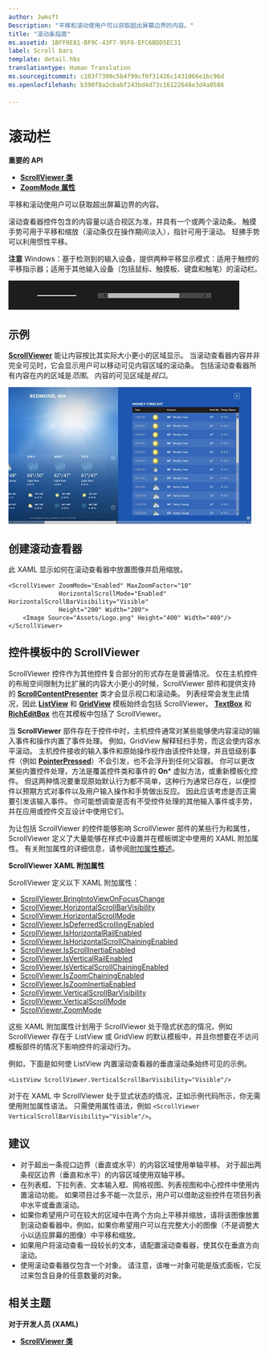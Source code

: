 ```yaml
---
author: Jwmsft
Description: "平移和滚动使用户可以获取超出屏幕边界的内容。"
title: "滚动条指南"
ms.assetid: 1BFF0E81-BF9C-43F7-95F6-EFC6BDD5EC31
label: Scroll bars
template: detail.hbs
translationtype: Human Translation
ms.sourcegitcommit: c183f7390c5b4f99cf0f31426c1431066e1bc96d
ms.openlocfilehash: b390f8a2cbabf243bd4d73c16122648e3d4a0586

---
```

# 滚动栏

<span class="sidebar_heading" style="font-weight: bold;">重要的 API</span>

-   [**ScrollViewer 类**](https://msdn.microsoft.com/library/windows/apps/br209527)
-   [**ZoomMode 属性**](https://msdn.microsoft.com/library/windows/apps/xaml/windows.ui.xaml.controls.scrollviewer.zoommode.aspx)

平移和滚动使用户可以获取超出屏幕边界的内容。

滚动查看器控件包含的内容量以适合视区为准，并具有一个或两个滚动条。 触摸手势可用于平移和缩放（滚动条仅在操作期间淡入），指针可用于滚动。 轻拂手势可以利用惯性平移。

**注意** Windows：基于检测到的输入设备，提供两种平移显示模式：适用于触控的平移指示器；适用于其他输入设备（包括鼠标、触摸板、键盘和触笔）的滚动栏。

![标准滚动栏和平移指示器控件的外观示例](images/SCROLLBAR.png)

## 示例

[**ScrollViewer**](https://msdn.microsoft.com/library/windows/apps/xaml/windows.ui.xaml.controls.scrollviewer.aspx) 能让内容按比其实际大小更小的区域显示。 当滚动查看器内容并非完全可见时，它会显示用户可以移动可见内容区域的滚动条。 包括滚动查看器所有内容在内的区域是*范围*。 内容的可见区域是*视口*。

![说明标准滚动栏控件的屏幕截图](images/ScrollBar_Standard.jpg)

## 创建滚动查看器

此 XAML 显示如何在滚动查看器中放置图像并启用缩放。

```xaml
<ScrollViewer ZoomMode="Enabled" MaxZoomFactor="10" 
              HorizontalScrollMode="Enabled" HorizontalScrollBarVisibility="Visible"
              Height="200" Width="200">
    <Image Source="Assets/Logo.png" Height="400" Width="400"/>
</ScrollViewer>
```

## 控件模板中的 ScrollViewer

ScrollViewer 控件作为其他控件复合部分的形式存在是普遍情况。 仅在主机控件的布局空间限制为比扩展的内容大小更小的时候，ScrollViewer 部件和提供支持的 [**ScrollContentPresenter**](https://msdn.microsoft.com/library/windows/apps/xaml/windows.ui.xaml.controls.scrollcontentpresenter.aspx) 类才会显示视口和滚动条。 列表经常会发生此情况，因此 [**ListView**](https://msdn.microsoft.com/library/windows/apps/xaml/windows.ui.xaml.controls.listview.aspx) 和 [**GridView**](https://msdn.microsoft.com/library/windows/apps/xaml/windows.ui.xaml.controls.gridview.aspx) 模板始终会包括 ScrollViewer。 [**TextBox**](https://msdn.microsoft.com/library/windows/apps/xaml/windows.ui.xaml.controls.textbox.aspx) 和 [**RichEditBox**](https://msdn.microsoft.com/library/windows/apps/xaml/windows.ui.xaml.controls.richeditbox.aspx) 也在其模板中包括了 ScrollViewer。

当 **ScrollViewer** 部件存在于控件中时，主机控件通常对某些能够使内容滚动的输入事件和操作内置了事件处理。 例如，GridView 解释轻扫手势，而这会使内容水平滚动。 主机控件接收的输入事件和原始操作视作由该控件处理，并且低级别事件（例如 [**PointerPressed**](https://msdn.microsoft.com/library/windows/apps/xaml/windows.ui.xaml.uielement.pointerpressed.aspx)）不会引发，也不会浮升到任何父容器。 你可以更改某些内置控件处理，方法是覆盖控件类和事件的 **On*** 虚拟方法，或重新模板化控件。 但这两种情况要重现原始默认行为都不简单，这种行为通常已存在，以便控件以预期方式对事件以及用户输入操作和手势做出反应。 因此应该考虑是否正需要引发该输入事件。 你可能想调查是否有不受控件处理的其他输入事件或手势，并在应用或控件交互设计中使用它们。

为让包括 ScrollViewer 的控件能够影响 ScrollViewer 部件的某些行为和属性，ScrollViewer 定义了大量能够在样式中设置并在模板绑定中使用的 XAML 附加属性。 有关附加属性的详细信息，请参阅[附加属性概述](../xaml-platform/attached-properties-overview.md)。

**ScrollViewer XAML 附加属性**

ScrollViewer 定义以下 XAML 附加属性：
- [ScrollViewer.BringIntoViewOnFocusChange](https://msdn.microsoft.com/library/windows/apps/xaml/windows.ui.xaml.controls.scrollviewer.bringintoviewonfocuschange.aspx) 
- [ScrollViewer.HorizontalScrollBarVisibility](https://msdn.microsoft.com/library/windows/apps/xaml/windows.ui.xaml.controls.scrollviewer.horizontalscrollbarvisibility.aspx) 
- [ScrollViewer.HorizontalScrollMode](https://msdn.microsoft.com/library/windows/apps/xaml/windows.ui.xaml.controls.scrollviewer.horizontalscrollmode.aspx)
- [ScrollViewer.IsDeferredScrollingEnabled](https://msdn.microsoft.com/library/windows/apps/xaml/windows.ui.xaml.controls.scrollviewer.isdeferredscrollingenabled.aspx) 
- [ScrollViewer.IsHorizontalRailEnabled](https://msdn.microsoft.com/library/windows/apps/xaml/windows.ui.xaml.controls.scrollviewer.ishorizontalrailenabled.aspx)
- [ScrollViewer.IsHorizontalScrollChainingEnabled](https://msdn.microsoft.com/library/windows/apps/xaml/windows.ui.xaml.controls.scrollviewer.ishorizontalscrollchainingenabled.aspx) 
- [ScrollViewer.IsScrollInertiaEnabled](https://msdn.microsoft.com/library/windows/apps/xaml/windows.ui.xaml.controls.scrollviewer.isscrollinertiaenabled.aspx)
- [ScrollViewer.IsVerticalRailEnabled](https://msdn.microsoft.com/library/windows/apps/xaml/windows.ui.xaml.controls.scrollviewer.isverticalrailenabled.aspx)
- [ScrollViewer.IsVerticalScrollChainingEnabled](https://msdn.microsoft.com/library/windows/apps/xaml/windows.ui.xaml.controls.scrollviewer.isverticalscrollchainingenabled.aspx) 
- [ScrollViewer.IsZoomChainingEnabled](https://msdn.microsoft.com/library/windows/apps/xaml/windows.ui.xaml.controls.scrollviewer.iszoominertiaenabled.aspx)
- [ScrollViewer.IsZoomInertiaEnabled](https://msdn.microsoft.com/library/windows/apps/xaml/windows.ui.xaml.controls.scrollviewer.iszoominertiaenabled.aspx)
- [ScrollViewer.VerticalScrollBarVisibility](https://msdn.microsoft.com/library/windows/apps/xaml/windows.ui.xaml.controls.scrollviewer.verticalscrollbarvisibilityproperty.aspx) 
- [ScrollViewer.VerticalScrollMode](https://msdn.microsoft.com/library/windows/apps/xaml/windows.ui.xaml.controls.scrollviewer.verticalscrollmode.aspx)
- [ScrollViewer.ZoomMode](https://msdn.microsoft.com/library/windows/apps/xaml/windows.ui.xaml.controls.scrollviewer.zoommode.aspx)

这些 XAML 附加属性计划用于 ScrollViewer 处于隐式状态的情况，例如 ScrollViewer 存在于 ListView 或 GridView 的默认模板中，并且你想要在不访问模板部件的情况下影响控件的滚动行为。

例如，下面是如何使 ListView 内置滚动查看器的垂直滚动条始终可见的示例。
```xaml
<ListView ScrollViewer.VerticalScrollBarVisibility="Visible"/> 
```

对于在 XAML 中 ScrollViewer 处于显式状态的情况，正如示例代码所示，你无需使用附加属性语法。 只需使用属性语法，例如 `<ScrollViewer VerticalScrollBarVisibility="Visible"/>`。


## 建议

-   对于超出一条视口边界（垂直或水平）的内容区域使用单轴平移。 对于超出两条视区边界（垂直和水平）的内容区域使用双轴平移。
-   在列表框、下拉列表、文本输入框、网格视图、列表视图和中心控件中使用内置滚动功能。 如果项目过多不能一次显示，用户可以借助这些控件在项目列表中水平或垂直滚动。
-   如果你希望用户可在较大的区域中在两个方向上平移并缩放，请将该图像放置到滚动查看器中。例如，如果你希望用户可以在完整大小的图像（不是调整大小以适应屏幕的图像）中平移和缩放。
-   如果用户将滚动查看一段较长的文本，请配置滚动查看器，使其仅在垂直方向滚动。
-   使用滚动查看器仅包含一个对象。 请注意，该唯一对象可能是版式面板，它反过来包含自身的任意数量的对象。

## 相关主题

**对于开发人员 (XAML)**
* [**ScrollViewer 类**](https://msdn.microsoft.com/library/windows/apps/br209527)



<!--HONumber=Jun16_HO4-->



